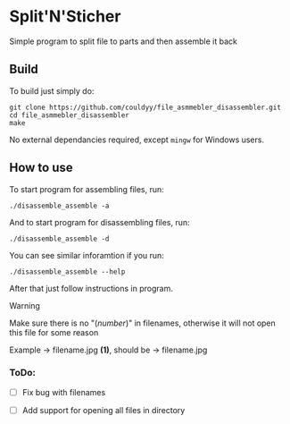 # Split'N'Sticher
Simple program to split file to parts and then assemble it back
## Build
To build just simply do:
```
git clone https://github.com/couldyy/file_asmmebler_disassembler.git
cd file_asmmebler_disassembler
make
```
No external dependancies required, except `mingw` for Windows users.

## How to use
To start program for assembling files, run:
```
./disassemble_assemble -a
```
And to start program for disassembling files, run:
```
./disassemble_assemble -d
```
You can see similar inforamtion if you run:
```
./disassemble_assemble --help
```
After that just follow instructions in program.

> [!WARNING]
> Make sure there is no "(*number*)" in filenames, otherwise it will not open this file for some reason
> 
> Example -> filename.jpg **(1)**, should be -> filename.jpg

### ToDo:
- [ ] Fix bug with filenames
- [ ] Add support for opening all files in directory

